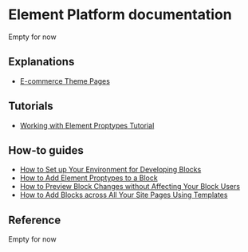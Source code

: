 # Element Platform documentation

Empty for now

## Explanations

* [E-commerce Theme Pages](explanations/e-commerce-pages/README.md)

## Tutorials

* [Working with Element Proptypes Tutorial](tutorials/proptypes/README.md)

## How-to guides

* [How to Set up Your Environment for Developing Blocks](how-to/env-setup/README.md)
* [How to Add Element Proptypes to a Block](how-to/proptypes/README.md)
* [How to Preview Block Changes without Affecting Your Block Users](how-to/preview-block-changes/README.md)
* [How to Add Blocks across All Your Site Pages Using Templates](how-to/add-blocks-to-templates/README.md)

## Reference

Empty for now
